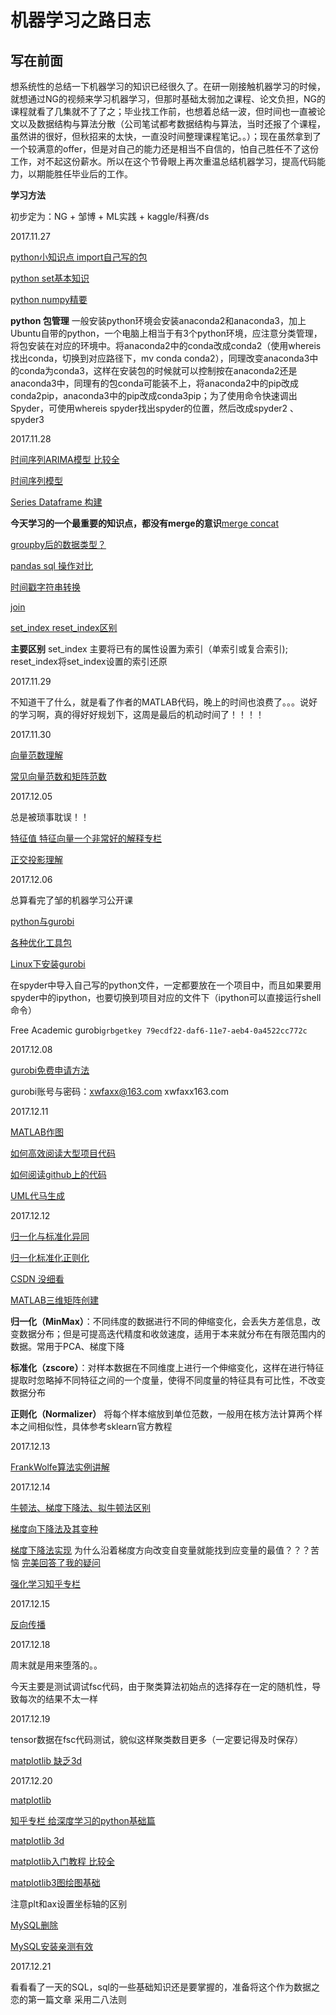 # 机器学习之路日志

## 写在前面

想系统性的总结一下机器学习的知识已经很久了。在研一刚接触机器学习的时候，就想通过NG的视频来学习机器学习，但那时基础太弱加之课程、论文负担，NG的课程就看了几集就不了了之；毕业找工作前，也想着总结一波，但时间也一直被论文以及数据结构与算法分散（公司笔试都考数据结构与算法，当时还报了个课程，虽然讲的很好，但秋招来的太快，一直没时间整理课程笔记。。）；现在虽然拿到了一个较满意的offer，但是对自己的能力还是相当不自信的，怕自己胜任不了这份工作，对不起这份薪水。所以在这个节骨眼上再次重温总结机器学习，提高代码能力，以期能胜任毕业后的工作。

**学习方法**

初步定为：NG + 邹博 + ML实践 + kaggle/科赛/ds



2017.11.27

[python小知识点 import自己写的包](http://blog.csdn.net/u013904605/article/details/38613061)

[python set基本知识](http://blog.csdn.net/u013291394/article/details/50371760)

[python numpy精要](http://blog.csdn.net/u010156024/article/details/50419338)

**python 包管理** 一般安装python环境会安装anaconda2和anaconda3，加上Ubuntu自带的python，一个电脑上相当于有3个python环境，应注意分类管理，将包安装在对应的环境中。将anaconda2中的conda改成conda2（使用whereis找出conda，切换到对应路径下，mv conda conda2），同理改变anaconda3中的conda为conda3，这样在安装包的时候就可以控制按在anaconda2还是anaconda3中，同理有的包conda可能装不上，将anaconda2中的pip改成conda2pip，anaconda3中的pip改成conda3pip；为了使用命令快速调出Spyder，可使用whereis spyder找出spyder的位置，然后改成spyder2 、spyder3

2017.11.28

[时间序列ARIMA模型 比较全](https://www.cnblogs.com/arkenstone/p/5794063.html)

[时间序列模型](http://www.360doc.com/content/16/0804/10/1489589_580685937.shtml)

[Series Dataframe 构建](http://blog.csdn.net/LY_ysys629/article/details/73695242)

**今天学习的一个最重要的知识点，都没有merge的意识**[merge concat](http://blog.csdn.net/ly_ysys629/article/details/73849543) 

[groupby后的数据类型？](http://blog.csdn.net/qq_34264472/article/details/53216680)

[pandas sql 操作对比](https://www.cnblogs.com/en-heng/p/5630849.html)

[时间戳字符串转换](https://www.cnblogs.com/dplearning/p/5860297.html)

[join](http://blog.csdn.net/u012155582/article/details/52777886)

[set_index reset_index区别](http://blog.csdn.net/jingyi130705008/article/details/78162758)

**主要区别** set_index 主要将已有的属性设置为索引（单索引或复合索引); reset_index将set_index设置的索引还原

2017.11.29

不知道干了什么，就是看了作者的MATLAB代码，晚上的时间也浪费了。。。说好的学习啊，真的得好好规划下，这周是最后的机动时间了！！！！



2017.11.30

[向量范数理解](http://blog.csdn.net/bitcarmanlee/article/details/51945271)

[常见向量范数和矩阵范数](http://blog.csdn.net/left_la/article/details/9159949)



2017.12.05

总是被琐事耽误！！

[特征值 特征向量一个非常好的解释专栏](https://www.zhihu.com/question/21874816/answer/181864044)

[正交投影理解](http://blog.csdn.net/popy007/article/details/4126809)



2017.12.06

总算看完了邹的机器学习公开课

[python与gurobi](https://wenku.baidu.com/view/036b6fc5d5bbfd0a795673b1.html)

[各种优化工具包](http://blog.csdn.net/peonyding/article/details/40627273)

[Linux下安装gurobi](http://blog.csdn.net/seaskying/article/details/52761823)

在spyder中导入自己写的python文件，一定都要放在一个项目中，而且如果要用spyder中的ipython，也要切换到项目对应的文件下（ipython可以直接运行shell命令）

Free Academic gurobi`grbgetkey 79ecdf22-daf6-11e7-aeb4-0a4522cc772c`



2017.12.08

[gurobi免费申请方法](http://www.edgestone-it.com/gurobi.htm#academic) 

gurobi账号与密码：xwfaxx@163.com xwfaxx163.com



2017.12.11

[MATLAB作图](http://www.eorder.net.cn/pic37436/)

[如何高效阅读大型项目代码](http://www.jianshu.com/p/9ed3b3c8318b)

[如何阅读github上的代码](http://blog.csdn.net/yxy11256974/article/details/53449703)

[UML代马生成](https://msdn.microsoft.com/zh-cn/library/ff657795(v=vs.110))



2017.12.12

[归一化与标准化异同](https://www.zhihu.com/question/20467170)

[归一化标准化正则化](http://www.cnblogs.com/chaosimple/p/4153167.html)

[CSDN 没细看](http://blog.csdn.net/pipisorry/article/details/52247379)

[MATLAB三维矩阵创建](https://jingyan.baidu.com/article/5225f26b0a6650e6fa0908ea.html)

**归一化（MinMax）**：不同纬度的数据进行不同的伸缩变化，会丢失方差信息，改变数据分布；但是可提高迭代精度和收敛速度，适用于本来就分布在有限范围内的数据。常用于PCA、梯度下降

**标准化（zscore）**：对样本数据在不同维度上进行一个伸缩变化，这样在进行特征提取时忽略掉不同特征之间的一个度量，使得不同度量的特征具有可比性，不改变数据分布

**正则化（Normalizer）** 将每个样本缩放到单位范数，一般用在核方法计算两个样本之间相似性，具体参考sklearn官方教程

2017.12.13

[FrankWolfe算法实例讲解](http://igt.net/~ngrenon/UdeM/cours/IFT1575/OR_Tutor/np/fw/page1.html)

2017.12.14

[牛顿法、梯度下降法、拟牛顿法区别](https://www.zhihu.com/question/19723347)

[梯度向下降法及其变种](https://www.analyticsvidhya.com/blog/2017/03/introduction-to-gradient-descent-algorithm-along-its-variants/)

[梯度下降法实现](https://www.cnblogs.com/lianera/p/6260387.html) 为什么沿着梯度方向改变自变量就能找到应变量的最值？？？苦恼 [完美回答了我的疑问](http://blog.csdn.net/shijing_0214/article/details/51124198)

[强化学习知乎专栏](https://zhuanlan.zhihu.com/p/28084751)



2017.12.15

[反向传播](https://zhuanlan.zhihu.com/p/21407711?refer=intelligentunit)

2017.12.18

周末就是用来堕落的。。

今天主要是测试调试fsc代码，由于聚类算法初始点的选择存在一定的随机性，导致每次的结果不太一样

2017.12.19

tensor数据在fsc代码测试，貌似这样聚类数目更多（一定要记得及时保存）

[matplotlib 缺乏3d](https://www.cnblogs.com/chaoren399/p/5792168.html)

2017.12.20

[matplotlib](https://zhuanlan.zhihu.com/p/24309547)

[知乎专栏 给深度学习的python基础篇](https://zhuanlan.zhihu.com/p/24162430)

[matplotlib 3d](http://blog.csdn.net/pipisorry/article/details/40008005)

[matplotlib入门教程 比较全](http://www.jianshu.com/p/aa4150cf6c7f?winzoom=1)

[matplotlib3图绘图基础](http://m.blog.csdn.net/hustqb/article/details/78180337)

注意plt和ax设置坐标轴的区别

[MySQL删除 ](http://www.cnblogs.com/steven_oyj/archive/2010/05/24/1742808.html)

[MySQL安装亲测有效](https://jingyan.baidu.com/article/425e69e6bbc6c7be14fc1640.html)



2017.12.21

看看看了一天的SQL，sql的一些基础知识还是要掌握的，准备将这个作为数据之恋的第一篇文章 采用二八法则